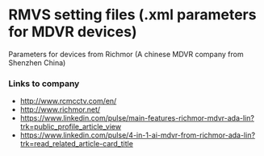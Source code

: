 # RMVS setting files (.xml parameters for MDVR devices)

Parameters for devices from Richmor (A chinese MDVR company from Shenzhen China)

### Links to company

- http://www.rcmcctv.com/en/
- http://www.richmor.net/
- https://www.linkedin.com/pulse/main-features-richmor-mdvr-ada-lin?trk=public_profile_article_view
- https://www.linkedin.com/pulse/4-in-1-ai-mdvr-from-richmor-ada-lin?trk=read_related_article-card_title


